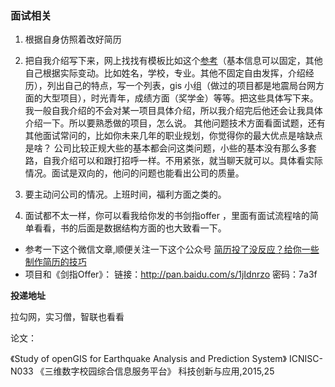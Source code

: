 ### 面试相关

1. 根据自身仿照着改好简历
2. 把自我介绍写下来，网上找找有模板比如这个[参考](http://jingyan.baidu.com/article/546ae1854a90e21149f28ce4.html)（基本信息可以固定，其他自己根据实际变动。比如姓名，学校，专业。其他不固定自由发挥，介绍经历），列出自己的特点，写一个列表，gis 小组（做过的项目都是地震局台网方面的大型项目），时光青年，成绩方面（奖学金）等等。把这些具体写下来。
我一般自我介绍的不会对某一项目具体介绍，所以我介绍完后他还会让我具体介绍一下。所以要熟悉做的项目，怎么说。
其他问题技术方面看面试题，还有其他面试常问的，比如你未来几年的职业规划，你觉得你的最大优点是啥缺点是啥？
公司比较正规大些的基本都会问这类问题，小些的基本没有那么多套路，自我介绍可以和跟打招呼一样。不用紧张，就当聊天就可以。具体看实际情况。面试是双向的，他问的问题也能看出公司的质量。
3. 要主动问公司的情况。上班时间，福利方面之类的。

4. 面试都不太一样，你可以看我给你发的书剑指offer ，里面有面试流程啥的简单看看，书的后面是数据结构方面的也大致看一下。

- 参考一下这个微信文章,顺便关注一下这个公众号 [简历投了没反应？给你一些制作简历的技巧](http://mp.weixin.qq.com/s?__biz=MjM5NzQ4ODE1Ng==&mid=504425125&idx=1&sn=d3409a9f0eeb69a85e34792651ffa188&chksm=3d3d79d60a4af0c00b3f43cffd994a1ed5226ddb48d0dea8abe0f071c4a82cbe4526f74f273d&mpshare=1&scene=1&srcid=1228G3f1fkxQEHp7stlmTOzs#rd)
- 项目和《剑指Offer》：  链接：http://pan.baidu.com/s/1jIdnrzo 密码：7a3f


**投递地址**

拉勾网，实习僧，智联也看看

论文：

《Study of openGIS for Earthquake Analysis and Prediction System》 ICNISC-N033
《三维数字校园综合信息服务平台》 科技创新与应用,2015,25